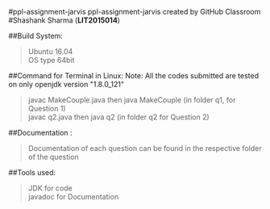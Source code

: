 #ppl-assignment-jarvis 
ppl-assignment-jarvis created by GitHub Classroom <br />
#Shashank Sharma (**LIT2015014**)

##Build System:
>Ubuntu 16.04 <br />
>OS type 64bit

##Command for Terminal in Linux:
Note: All the codes submitted are tested on  only openjdk version "1.8.0_121"
>javac MakeCouple.java then java MakeCouple      (in folder q1, for Question 1)<br />
>javac q2.java then java q2        (in folder q2 for Question 2)<br />


##Documentation :
>Documentation of each question can be found in the respective folder of the question

##Tools used:
>JDK for code <br />
>javadoc for Documentation <br />


